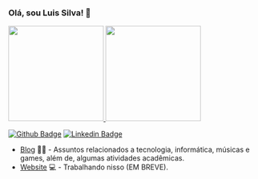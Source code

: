 ### Olá, sou Luis Silva! 👋


<div>
    <a href="https://github.com/kallsnake">
    <img height="190em" src="https://github-readme-stats.vercel.app/api?username=kallsnake&show_icons=true&theme=dracula&include_all_commits=true&count-private=true"/> 
    <img height="190em" src="https://github-readme-stats.vercel.app/api/top-langs/?username=kallsnake&layout=compact&langs_count=16&theme=dracula"/>
</div> 

    
[![Github Badge](https://img.shields.io/badge/-Github-000?style=flat-square&logo=Github&logoColor=white&link=https://github.com/fagnerpsantos)](https://github.com/kallsnake)
[![Linkedin Badge](https://img.shields.io/badge/-LinkedIn-blue?style=flat-square&logo=Linkedin&logoColor=white&link=https://www.linkedin.com/in/fagnerpsantos/)](https://www.linkedin.com/in/kallsnake/)

    
- [Blog](https://kallsnake.blogspot.com/) ✍🏼 - Assuntos relacionados a tecnologia, informática, músicas e games, além de, algumas atividades acadêmicas.
- [Website](https://kallsnake.github.io/) 💻 - Trabalhando nisso (EM BREVE).


    
<!--
**KallSnake/KallSnake** is a ✨ _special_ ✨ repository because its `README.md` (this file) appears on your GitHub profile.

Here are some ideas to get you started:

- 🔭 I’m currently working on ...
- 🌱 I’m currently learning ...
- 👯 I’m looking to collaborate on ...
- 🤔 I’m looking for help with ...
- 💬 Ask me about ...
- 📫 How to reach me: ...
- 😄 Pronouns: ...
- ⚡ Fun fact: ...
-->
